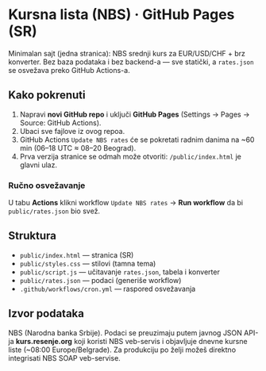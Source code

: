 # Kursna lista (NBS) · GitHub Pages (SR)

Minimalan sajt (jedna stranica): NBS srednji kurs za EUR/USD/CHF + brz konverter. 
Bez baza podataka i bez backend-a — sve statički, a `rates.json` se osvežava preko GitHub Actions-a.

## Kako pokrenuti

1. Napravi **novi GitHub repo** i uključi **GitHub Pages** (Settings → Pages → Source: GitHub Actions).
2. Ubaci sve fajlove iz ovog repoa.
3. GitHub Actions `Update NBS rates` će se pokretati radnim danima na ~60 min (06–18 UTC ≈ 08–20 Beograd).
4. Prva verzija stranice se odmah može otvoriti: `/public/index.html` je glavni ulaz.

### Ručno osvežavanje
U tabu **Actions** klikni workflow `Update NBS rates` → **Run workflow** da bi `public/rates.json` bio svež.

## Struktura
- `public/index.html` — stranica (SR)
- `public/styles.css` — stilovi (tamna tema)
- `public/script.js` — učitavanje `rates.json`, tabela i konverter
- `public/rates.json` — podaci (generiše workflow)
- `.github/workflows/cron.yml` — raspored osvežavanja

## Izvor podataka
NBS (Narodna banka Srbije). Podaci se preuzimaju putem javnog JSON API-ja **kurs.resenje.org** koji koristi NBS veb-servis i objavljuje dnevne kursne liste (~08:00 Europe/Belgrade). 
Za produkciju po želji možeš direktno integrisati NBS SOAP veb-servise.
